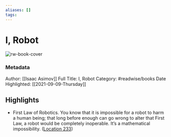 ```yaml
---
aliases: []
tags:
---
```

# I, Robot

![rw-book-cover](https://images-na.ssl-images-amazon.com/images/I/419UMgTVG%2BL._SL200_.jpg)
### Metadata
Author: [[Isaac Asimov]]
Full Title: I, Robot
Category: #readwise/books
Date Highlighted: [[2021-09-09-Thursday]]

## Highlights
- First Law of Robotics. You know that it is impossible for a robot to harm a human being; that long before enough can go wrong to alter that First Law, a robot would be completely inoperable. It’s a mathematical impossibility. ([Location 233](https://readwise.io/to_kindle?action=open&asin=B000FC1PW0&location=233))

